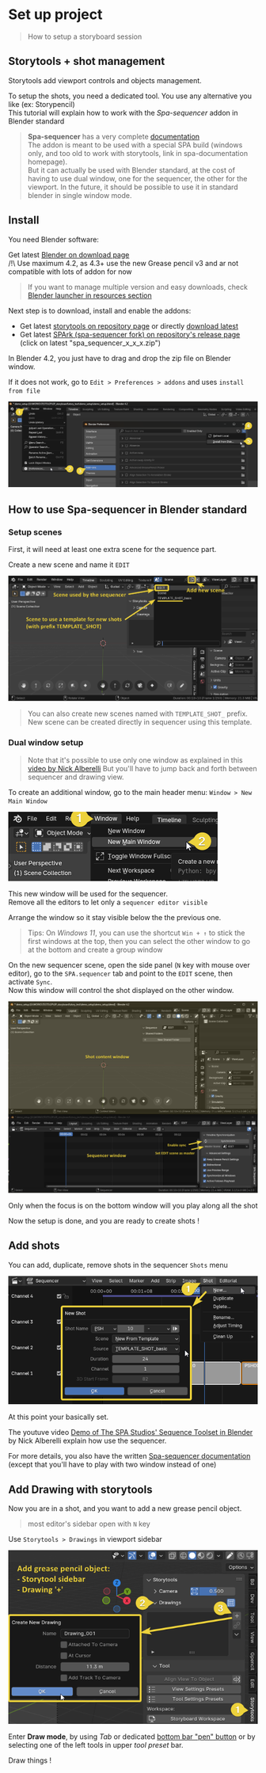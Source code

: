 # Set up project
> How to setup a storyboard session

## Storytools + shot management

Storytools add viewport controls and objects management.

To setup the shots, you need a dedicated tool.
You use any alternative you like (ex: Storypencil)  
This tutorial will explain how to work with the *Spa-sequencer* addon in Blender standard

> **Spa-sequencer** has a very complete [documentation](https://the-spa-studios.github.io/blender-spa-userdoc/)  
> The addon is meant to be used with a special SPA build (windows only, and too old to work with storytools, link in spa-documentation homepage).  
> But it can actually be used with Blender standard, at the cost of having to use dual window, one for the sequencer, the other for the viewport.
> In the future, it should be possible to use it in standard blender in single window mode.

## Install

You need Blender software:

Get latest [Blender on download page](https://www.blender.org/download/)  
/!\ Use maximum 4.2, as 4.3+ use the new Grease pencil v3 and ar not compatible with lots of addon for now

> If you want to manage multiple version and easy downloads, check [Blender launcher in resources section](./resources.md#blender-launcher)

Next step is to download, install and enable the addons:

- Get latest [storytools on repository page](https://github.com/Pullusb/storytools) or directly [download latest](https://github.com/Pullusb/storytools/archive/refs/heads/master.zip)
- Get latest [SPArk (spa-sequencer fork) on repository's release page](https://github.com/NickTiny/SPArk-sequencer-addon/releases) (click on latest "spa_sequencer_x_x_x.zip")

In Blender 4.2, you just have to drag and drop the zip file on Blender window.

If it does not work, go to `Edit > Preferences > addons` and uses `install from file`

![install from disk](../images/setup/blender_install_from_disk.png)


## How to use Spa-sequencer in Blender standard


### Setup scenes

First, it will need at least one extra scene for the sequence part.

Create a new scene and name it `EDIT`

![add new scens](../images/setup/seq_create_scenes.png)

> You can also create new scenes named with `TEMPLATE_SHOT_` prefix. New scene can be created directly in sequencer using this template.


### Dual window setup

> Note that it's possible to use only one window as explained in this [video by Nick Alberelli](https://youtu.be/pQwSo5sGBeY?si=Cr25klWg8ASRRP_J&t=532)
> But you'll have to jump back and forth between sequencer and drawing view.

To create an additional window, go to the main header menu: `Window > New Main Window`

![Dual windows](../images/setup/seq_dual_window.png)


This new window will be used for the sequencer.  
Remove all the editors to let only a `sequencer editor visible`

Arrange the window so it stay visible below the the previous one.

> Tips: On _Windows 11_, you can use the shortcut `Win + ↑` to stick the first windows at the top, then you can select the other window to go at the bottom and create a group window

On the new sequencer scene, open the side panel (`N` key with mouse over editor), go to the `SPA.sequencer` tab and point to the `EDIT` scene, then activate `Sync`.  
Now this window will control the shot displayed on the other window.

![Dual window setup](../images/setup/seq_dual_win_desc.png)

Only when the focus is on the bottom window will you play along all the shot

Now the setup is done, and you are ready to create shots !


## Add shots

You can add, duplicate, remove shots in the sequencer `Shots` menu

![Add shot](../images/setup/seq_add_shots.png)


At this point your basically set.

The youtuve video [Demo of The SPA Studios' Sequence Toolset in Blender](https://www.youtube.com/watch?v=pQwSo5sGBeY) by Nick Alberelli explain how use the sequencer.

For more details, you also have the written [Spa-sequencer documentation](https://the-spa-studios.github.io/blender-spa-userdoc/layout/#your-first-shot) (except that you'll have to play with two window instead of one)


## Add Drawing with storytools

Now you are in a shot, and you want to add a new grease pencil object.

> most editor's sidebar open with `N` key

Use `Storytools > Drawings` in viewport sidebar

![Add Drawing](../images/setup/tool_add_drawing.png)

Enter **Draw mode**, by using _Tab_ or dedicated [bottom bar "pen" button](./story-toolbar.md#set-draw-mode) or by selecting one of the left tools in upper _tool preset_ bar.


Draw things !